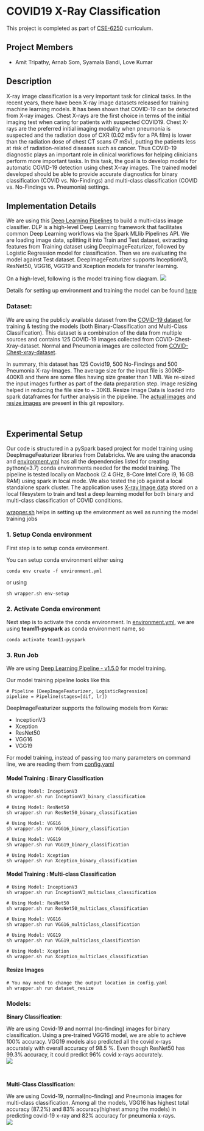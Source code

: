 # COVID19 X-Ray Classification

This project is completed as part of [CSE-6250](http://sunlab.org/teaching/cse6250/fall2020/) curriculum.

## Project Members
* Amit Tripathy, Arnab Som, Syamala Bandi, Love Kumar

## Description
X-ray image classification is a very important task for clinical tasks.
In the recent years, there have been X-ray image datasets released for training machine learning models.
It has been shown that COVID-19 can be detected from X-ray images.
Chest X-rays are the first choice in terms of the initial imaging test when caring for patients with suspected COVID19.
Chest X-rays are the preferred initial imaging modality when pneumonia is suspected and the radiation dose of CXR (0.02 mSv for a PA film) is lower than the radiation dose
of chest CT scans (7 mSv), putting the patients less at risk of radiation-related diseases such as cancer.
Thus COVID-19 diagnostic plays an important role in clinical workflows for helping clinicians perform more important tasks.
In this task, the goal is to develop models for automatic COVID-19 detection using chest X-ray images.
The trained model developed should be able to provide accurate diagnostics for binary classification (COVID vs. No-Findings)
and multi-class classification (COVID vs. No-Findings vs. Pneumonia) settings.

## Implementation Details
We are using this [Deep Learning Pipelines](https://github.com/databricks/spark-deep-learning/tree/v1.5.0) to build a multi-class image classifier.
DLP is a high-level Deep Learning framework that facilitates common Deep Learning workflows via the Spark MLlib Pipelines API.
We are loading image data, splitting it into Train and Test dataset, extracting features from Training dataset using DeepImageFeaturizer, followed by
Logistic Regression model for classification. Then we are evaluating the model against Test dataset. DeepImageFeaturizer supports InceptionV3, ResNet50, VGG16, VGG19 and Xception
models for transfer learning.

On a high-level, following is the model training flow diagram.
![](code/_images/high_level_flow_diagram.png)

Details for setting up environment and training the model can be found [here](code/)

### Dataset:  
We are using the publicly available dataset from the [COVID-19 dataset](https://github.com/muhammedtalo/COVID-19) for training & testing the models (both Binary-Classification and Multi-Class Classification).
This dataset is a combination of the data from multiple sources and contains 125 COVID-19 images collected from COVID-Chest-Xray-dataset.
Normal and Pneumonia images are collected from [COVID-Chest-xray-dataset](https://github.com/ieee8023/covid-chestxray-dataset).

In summary, this dataset has 125 Covid19, 500 No-Findings and 500 Pneumonia X-ray-Images.
The average size for the input file is 300KB- 400KB and there are some files having size greater than 1 MB.
We re-sized the input images further as part of the data preparation step.
Image resizing helped in reducing the file size to ~ 30KB. Resize Image Data is loaded into spark dataframes for further analysis in the pipeline.
The [actual images](code/dataset/) and [resize images](code/dataset_resized/) are present in this git repository.

<br>


## Experimental Setup

Our code is structured in a pySpark based project for model training using DeepImageFeaturizer libraries from Databricks.
We are using the anaconda and [environment.yml](./code/environment.yml) has all the dependencies listed for creating python(=3.7) conda environments needed for the model training.
The pipeline is tested locally on Macbook (2.4 GHz, 8-Core Intel Core i9, 16 GB RAM) using spark in local mode.
We also tested the job against a local standalone spark cluster.
The application uses [X-ray Image data](./code/dataset_resized/) stored on a local filesystem to train and test a deep learning model for both binary and multi-class classification of COVID conditions.

[wrapper.sh](./code/wrapper.sh) helps in setting up the environment as well as running the model training jobs

### 1. Setup Conda environment
First step is to setup conda environment.

You can setup conda environment either using
```
conda env create -f environment.yml
```
or using
```
sh wrapper.sh env-setup
```

### 2. Activate Conda environment
Next step is to activate the conda environment.
In [environment.yml](./code/environment.yml), we are using **team11-pyspark** as conda environment name, so
```
conda activate team11-pyspark
```

### 3. Run Job

We are using [Deep Learning Pipeline - v1.5.0](https://github.com/databricks/spark-deep-learning/tree/v1.5.0) for model training.

Our model training pipeline looks like this
```
# Pipeline [DeepImageFeaturizer, LogisticRegression]
pipeline = Pipeline(stages=[dif, lr])
```

DeepImageFeaturizer supports the following models from Keras:
* InceptionV3
* Xception
* ResNet50
* VGG16
* VGG19

For model training, instead of passing too many parameters on command line, we are reading them from [config.yaml](./code/config.yaml)

#### Model Training : Binary Classification
```
# Using Model: InceptionV3
sh wrapper.sh run InceptionV3_binary_classification

# Using Model: ResNet50
sh wrapper.sh run ResNet50_binary_classification

# Using Model: VGG16
sh wrapper.sh run VGG16_binary_classification

# Using Model: VGG19
sh wrapper.sh run VGG19_binary_classification

# Using Model: Xception
sh wrapper.sh run Xception_binary_classification
```

#### Model Training : Multi-class Classification
```
# Using Model: InceptionV3
sh wrapper.sh run InceptionV3_multiclass_classification

# Using Model: ResNet50
sh wrapper.sh run ResNet50_multiclass_classification

# Using Model: VGG16
sh wrapper.sh run VGG16_multiclass_classification

# Using Model: VGG19
sh wrapper.sh run VGG19_multiclass_classification

# Using Model: Xception
sh wrapper.sh run Xception_multiclass_classification
```

#### Resize Images
```
# You may need to change the output location in config.yaml
sh wrapper.sh run dataset_resize
```



### Models:   

**Binary Classification**:

 We are using Covid-19 and normal (no-finding) images for binary classification. Using a pre-trained VGG16 model, we are able to achieve 100% accuracy.
 VGG19 models also predicted all the covid x-rays accurately with overall accuracy of  98.5 %. Even though ResNet50 has 99.3% accuracy, it could predict 96% covid x-rays accurately.  
![](code/_images/binary_classification.png)

<br>

**Multi-Class Classification**:

We are using Covid-19, normal(no-finding) and Pneumonia images for multi-class classification. Among all the models,
VGG16 has highest total accuracy (87.2%) and 83% accuracy(highest among the models) in predicting covid-19 x-ray and 82% accuracy for pneumonia x-rays.   
![](code/_images/multiclass_classification.png)
<br>
<br>
